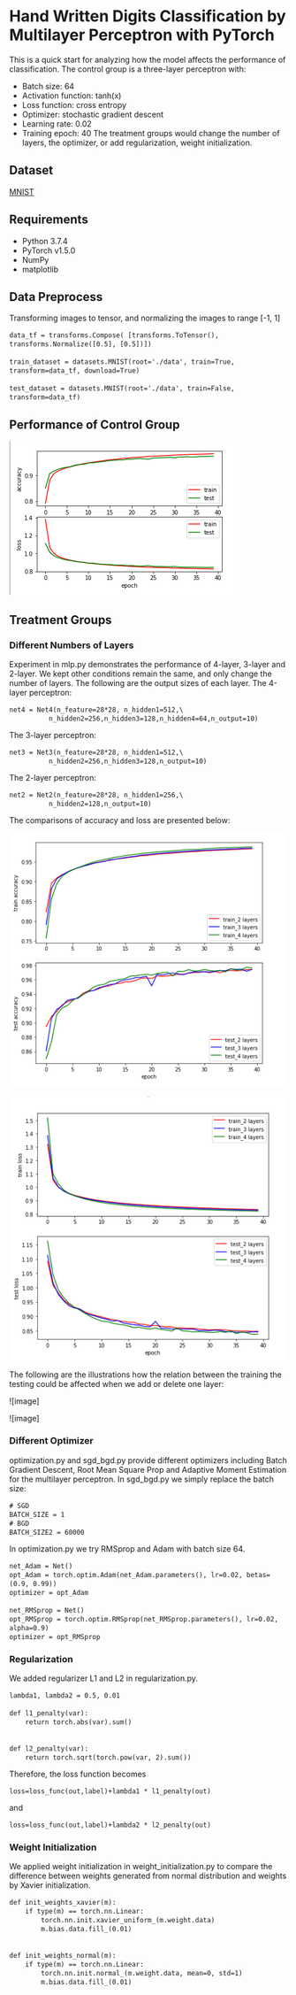 # Hand Written Digits Classification by Multilayer Perceptron with PyTorch

This is a quick start for analyzing how the model affects the performance of classification.
The control group is a three-layer perceptron with:
* Batch size: 64
* Activation function: tanh(x)
* Loss function: cross entropy
* Optimizer: stochastic gradient descent
* Learning rate: 0.02
* Training epoch: 40
The treatment groups would change the number of layers, the optimizer, or add regularization, weight initialization. 


## Dataset

[MNIST](http://yann.lecun.com/exdb/mnist/) 


## Requirements
* Python 3.7.4
* PyTorch v1.5.0
* NumPy
* matplotlib

## Data Preprocess

Transforming images to tensor, and normalizing the images to range [-1, 1]

```
data_tf = transforms.Compose( [transforms.ToTensor(), transforms.Normalize([0.5], [0.5])])

train_dataset = datasets.MNIST(root='./data', train=True, transform=data_tf, download=True)

test_dataset = datasets.MNIST(root='./data', train=False, transform=data_tf)
```

## Performance of Control Group
![image](https://github.com/yichunfeng/mnist/blob/master/%20mlp_3layer.png)

## Treatment Groups 

### Different Numbers of Layers
Experiment in mlp.py demonstrates the performance of 4-layer, 3-layer and 2-layer. 
We kept other conditions remain the same, and only change the number of layers.
The following are the output sizes of each layer.
The 4-layer perceptron:
```
net4 = Net4(n_feature=28*28, n_hidden1=512,\
          n_hidden2=256,n_hidden3=128,n_hidden4=64,n_output=10) 
```
The 3-layer perceptron:
```
net3 = Net3(n_feature=28*28, n_hidden1=512,\
          n_hidden2=256,n_hidden3=128,n_output=10) 
```
The 2-layer perceptron:
```
net2 = Net2(n_feature=28*28, n_hidden1=256,\
          n_hidden2=128,n_output=10) 
```

The comparisons of accuracy and loss are presented below:

![image](https://github.com/yichunfeng/mnist/blob/master/Accuracy_Layer.png)

![image](https://github.com/yichunfeng/mnist/blob/master/Loss_Layer.png)

The following are the illustrations how the relation between the training the testing could be affected when we add or delete one layer:

![image]

![image]


### Different Optimizer
optimization.py and sgd_bgd.py provide different optimizers including Batch Gradient Descent, Root Mean Square Prop and Adaptive Moment Estimation for the multilayer perceptron.
In sgd_bgd.py we simply replace the batch size:
```
# SGD
BATCH_SIZE = 1
# BGD
BATCH_SIZE2 = 60000
```

In optimization.py we try RMSprop and Adam with batch size 64.
```
net_Adam = Net()
opt_Adam = torch.optim.Adam(net_Adam.parameters(), lr=0.02, betas=(0.9, 0.99))
optimizer = opt_Adam 

net_RMSprop = Net()
opt_RMSprop = torch.optim.RMSprop(net_RMSprop.parameters(), lr=0.02, alpha=0.9)
optimizer = opt_RMSprop 
```

### Regularization

We added regularizer L1 and L2 in regularization.py.

```
lambda1, lambda2 = 0.5, 0.01

def l1_penalty(var):
    return torch.abs(var).sum()


def l2_penalty(var):
    return torch.sqrt(torch.pow(var, 2).sum())
```
Therefore, the loss function becomes
```
loss=loss_func(out,label)+lambda1 * l1_penalty(out)
```
and
```
loss=loss_func(out,label)+lambda2 * l2_penalty(out)
```

### Weight Initialization

We applied weight initialization in weight_initialization.py to compare the difference between weights generated from normal distribution and weights by Xavier initialization.

```
def init_weights_xavier(m):
    if type(m) == torch.nn.Linear:
        torch.nn.init.xavier_uniform_(m.weight.data)
        m.bias.data.fill_(0.01)


def init_weights_normal(m):
    if type(m) == torch.nn.Linear:
        torch.nn.init.normal_(m.weight.data, mean=0, std=1)
        m.bias.data.fill_(0.01)
```
